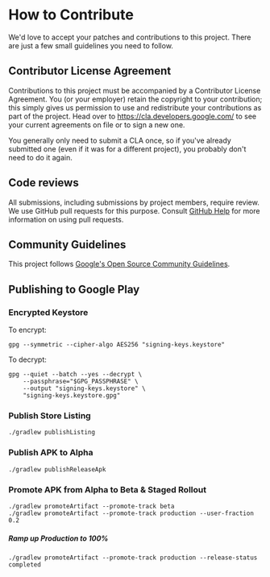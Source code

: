 # How to Contribute

We'd love to accept your patches and contributions to this project. There are
just a few small guidelines you need to follow.

## Contributor License Agreement

Contributions to this project must be accompanied by a Contributor License
Agreement. You (or your employer) retain the copyright to your contribution;
this simply gives us permission to use and redistribute your contributions as
part of the project. Head over to <https://cla.developers.google.com/> to see
your current agreements on file or to sign a new one.

You generally only need to submit a CLA once, so if you've already submitted one
(even if it was for a different project), you probably don't need to do it
again.

## Code reviews

All submissions, including submissions by project members, require review. We
use GitHub pull requests for this purpose. Consult
[GitHub Help](https://help.github.com/articles/about-pull-requests/) for more
information on using pull requests.

## Community Guidelines

This project follows [Google's Open Source Community
Guidelines](https://opensource.google/conduct/).

## Publishing to Google Play

### Encrypted Keystore

To encrypt:

```shell
gpg --symmetric --cipher-algo AES256 "signing-keys.keystore"
```

To decrypt:

```shell
gpg --quiet --batch --yes --decrypt \
    --passphrase="$GPG_PASSPHRASE" \
    --output "signing-keys.keystore" \
    "signing-keys.keystore.gpg"
```

### Publish Store Listing
```shell
./gradlew publishListing
```

### Publish APK to Alpha
```shell
./gradlew publishReleaseApk
```

### Promote APK from Alpha to Beta & Staged Rollout

```shell
./gradlew promoteArtifact --promote-track beta
./gradlew promoteArtifact --promote-track production --user-fraction 0.2
```

##### Ramp up Production to 100%

```shell
./gradlew promoteArtifact --promote-track production --release-status completed
```
